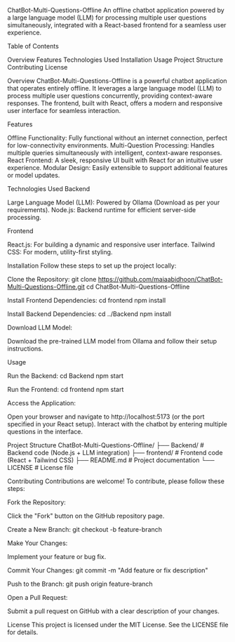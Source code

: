 ChatBot-Multi-Questions-Offline
An offline chatbot application powered by a large language model (LLM) for processing multiple user questions simultaneously, integrated with a React-based frontend for a seamless user experience.


Table of Contents

Overview
Features
Technologies Used
Installation
Usage
Project Structure
Contributing
License


Overview
ChatBot-Multi-Questions-Offline is a powerful chatbot application that operates entirely offline. It leverages a large language model (LLM) to process multiple user questions concurrently, providing context-aware responses. The frontend, built with React, offers a modern and responsive user interface for seamless interaction.

Features

Offline Functionality: Fully functional without an internet connection, perfect for low-connectivity environments.
Multi-Question Processing: Handles multiple queries simultaneously with intelligent, context-aware responses.
React Frontend: A sleek, responsive UI built with React for an intuitive user experience.
Modular Design: Easily extensible to support additional features or model updates.


Technologies Used
Backend

Large Language Model (LLM): Powered by Ollama (Download as per your requirements).
Node.js: Backend runtime for efficient server-side processing.

Frontend

React.js: For building a dynamic and responsive user interface.
Tailwind CSS: For modern, utility-first styling.


Installation
Follow these steps to set up the project locally:

Clone the Repository:
git clone https://github.com/maiaabidhoon/ChatBot-Multi-Questions-Offline.git
cd ChatBot-Multi-Questions-Offline


Install Frontend Dependencies:
cd frontend
npm install


Install Backend Dependencies:
cd ../Backend
npm install


Download LLM Model:

Download the pre-trained LLM model from Ollama and follow their setup instructions.




Usage

Run the Backend:
cd Backend
npm start


Run the Frontend:
cd frontend
npm start


Access the Application:

Open your browser and navigate to http://localhost:5173 (or the port specified in your React setup).
Interact with the chatbot by entering multiple questions in the interface.




Project Structure
ChatBot-Multi-Questions-Offline/
├── Backend/                # Backend code (Node.js + LLM integration)
├── frontend/               # Frontend code (React + Tailwind CSS)
├── README.md              # Project documentation
└── LICENSE                # License file


Contributing
Contributions are welcome! To contribute, please follow these steps:

Fork the Repository:

Click the "Fork" button on the GitHub repository page.


Create a New Branch:
git checkout -b feature-branch


Make Your Changes:

Implement your feature or bug fix.


Commit Your Changes:
git commit -m "Add feature or fix description"


Push to the Branch:
git push origin feature-branch


Open a Pull Request:

Submit a pull request on GitHub with a clear description of your changes.




License
This project is licensed under the MIT License. See the LICENSE file for details.
